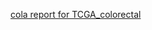[cola report for TCGA_colorectal](https://cola-recount2.github.io/TCGA_colorectal/cola_report.html)
